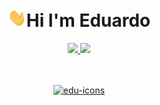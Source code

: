 <h1 align="center"><img width="30px" src="https://github.com/eduardoqsilva/Links-sociais/blob/main/media/hello.gif">Hi I'm Eduardo</h1>


<div align="center">
  <a href="https://github.com/eduardoqsilva
">
  <img height="180em" src="https://github-readme-stats.zohan.tech/api?username=eduardoqsilva&show_icons=true&theme=tokyonight&include_all_commits=true&count_private=true&hide_border=true"/>
  <img height="180em" src="https://github-readme-stats.zohan.tech/api/top-langs/?username=eduardoqsilva&layout=compact&langs_count=7&hide_border=true&theme=tokyonight"/>
</div>

##

<div align="center" style="display: inline_block"><br>
  <a href="https://github.com/eduardoqsilva">
  <img align="center" alt="edu-icons" src="https://skillicons.dev/icons?i=ts,react,js,html,css,vite,py,blender,unity,xd,figma">
  </a>
                 
  
  ##

  <!--- ![Snake animation](https://github.com/eduardoqsilva/eduardoqsilva/blob/output/github-contribution-grid-snake-dark.svg) -->
 
</div>
